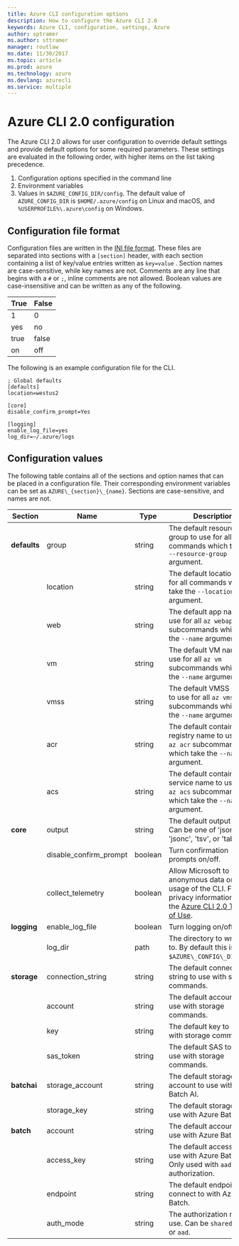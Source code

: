 ```yaml
---
title: Azure CLI configuration options
description: How to configure the Azure CLI 2.0
keywords: Azure CLI, configuration, settings, Azure
author: sptramer
ms.author: sttramer
manager: routlaw
ms.date: 11/30/2017
ms.topic: article
ms.prod: azure
ms.technology: azure
ms.devlang: azurecli
ms.service: multiple
---
```


# Azure CLI 2.0 configuration

The Azure CLI 2.0 allows for user configuration to override default settings and provide default options for
some required parameters. These settings are evaluated in the following order, with higher items on the list taking
precedence.

1. Configuration options specified in the command line
2. Environment variables
3. Values in `$AZURE_CONFIG_DIR/config`. The default value of `AZURE_CONFIG_DIR` is `$HOME/.azure/config` on Linux and macOS, and
`%USERPROFILE%\.azure\config` on Windows.

## Configuration file format

Configuration files are written in the [INI file format](https://docs.python.org/3/library/configparser.html#supported-ini-file-structure). These files
are separated into sections with a `[section]` header, with each section containing a list of key/value entries written as `key=value` . Section names are 
case-sensitive, while key names are not. Comments are any line that begins with a `#` or `;`, inline comments are not allowed. Boolean values are case-insensitive
and can be written as any of the following.

| True | False |
|------|-------|
| 1 | 0 |
| yes | no |
| true | false |
| on | off |

The following is an example configuration file for the CLI.

```
; Global defaults
[defaults]
location=westus2

[core]
disable_confirm_prompt=Yes

[logging]
enable_log_file=yes
log_dir=~/.azure/logs
```

## Configuration values

The following table contains all of the sections and option names that can be placed in a configuration file. Their corresponding
environment variables can be set as `AZURE\_{section}\_{name}`. Sections are case-sensitive, and names are not.

| Section | Name      | Type | Description|
|---------|-----------|------|------------|
| __defaults__ | group | string | The default resource group to use for all commands which take the `--resource-group` argument. |
| | location | string | The default location to use for all commands which take the `--location` argument. |
| | web | string | The default app name to use for all `az webapp` subcommands which take the `--name` argument. |
| | vm | string | The default VM name to use for all `az vm` subcommands which take the `--name` argument. |
| | vmss | string | The default VMSS name to use for all `az vmss` subcommands which take the `--name` argument. |
| | acr | string | The default container registry name to use for all `az acr` subcommands which take the `--name` argument. |
| | acs | string | The default container service name to use for all `az acs` subcommands which take the `--name` argument. |  
| __core__    | output    | string | The default output format. Can be one of 'json', 'jsonc', 'tsv', or 'table'. |
| | disable\_confirm\_prompt | boolean | Turn confirmation prompts on/off. |
| | collect\_telemetry | boolean | Allow Microsoft to collect anonymous data on the usage of the CLI. For privacy information, see the [Azure CLI 2.0 Terms of Use](aka.ms/AzureCliLegal). |
| __logging__ | enable\_log\_file | boolean | Turn logging on/off. |
| | log\_dir | path | The directory to write logs to. By default this is `$AZURE\_CONFIG\_DIR/logs`. |
| __storage__ | connection\_string | string | The default connection string to use with storage commands. |
| | account | string | The default account to use with storage commands. |
| | key | string | The default key to use with storage commands. | 
| | sas\_token | string | The default SAS token to use with storage commands. |
| __batchai__ | storage\_account | string | The default storage account to use with Azure Batch AI. |
| | storage\_key | string | The default storage key to use with Azure Batch AI. |
| __batch__ | account | string | The default account to use with Azure Batch. |
| | access\_key | string | The default access key to use with Azure Batch. Only used with `aad` authorization. |
| | endpoint | string | The default endpoint to connect to with Azure Batch. |
| | auth\_mode | string | The authorization mode to use. Can be `shared\_key` or `aad`. |


